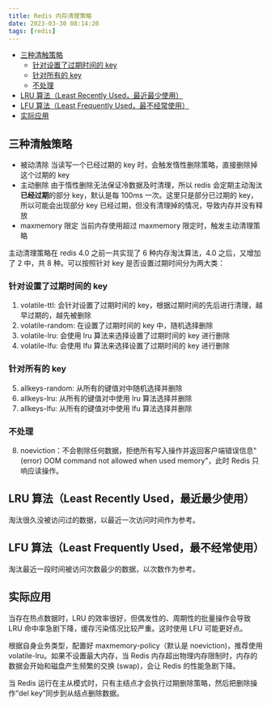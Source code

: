 ```yaml
---
title: Redis 内存清理策略
date: 2023-03-30 08:14:20
tags: [redis]
---
```

- [三种清触策略](#三种清触策略)
  - [针对设置了过期时间的 key](#针对设置了过期时间的-key)
  - [针对所有的 key](#针对所有的-key)
  - [不处理](#不处理)
- [LRU 算法（Least Recently Used，最近最少使用）](#lru-算法leastrecentlyused最近最少使用)
- [LFU 算法（Least Frequently Used，最不经常使用）](#lfu-算法leastfrequentlyused最不经常使用)
- [实际应用](#实际应用)


## 三种清触策略

- 被动清除
  当读写一个已经过期的 key 时，会触发惰性删除策略，直接删除掉这个过期的 key
- 主动删除
  由于惰性删除无法保证冷数据及时清理，所以 redis 会定期主动淘汰**已经过期**的部分 key，默认是每 100ms 一次。这里只是部分已过期的 key，所以可能会出现部分 key 已经过期，但没有清理掉的情况，导致内存并没有释放
- maxmemory 限定
  当前内存使用超过 maxmemory 限定时，触发主动清理策略
  
主动清理策略在 redis 4.0 之前一共实现了 6 种内存淘汰算法，4.0 之后，又增加了 2 中，共 8 种。可以按照针对 key 是否设置过期时间分为两大类：
### 针对设置了过期时间的 key

1. volatile-ttl: 会针对设置了过期时间的 key，根据过期时间的先后进行清理，越早过期的，越先被删除
2. volatile-random: 在设置了过期时间的 key 中，随机选择删除
3. volatile-lru: 会使用 lru 算法来选择设置了过期时间的 key 进行删除 
4. volatile-lfu: 会使用 lfu 算法来选择设置了过期时间的 key 进行删除 

### 针对所有的 key

5. allkeys-random: 从所有的键值对中随机选择并删除
6. allkeys-lru: 从所有的键值对中使用 lru 算法选择并删除
7. allkeys-lfu: 从所有的键值对中使用 lfu 算法选择并删除

### 不处理

8. noeviction：不会剔除任何数据，拒绝所有写入操作并返回客户端错误信息"(error) OOM command not allowed when used memory"，此时 Redis 只响应读操作。

## LRU 算法（Least Recently Used，最近最少使用）
淘汰很久没被访问过的数据，以最近一次访问时间作为参考。

## LFU 算法（Least Frequently Used，最不经常使用）
淘汰最近一段时间被访问次数最少的数据，以次数作为参考。

## 实际应用

当存在热点数据时，LRU 的效率很好，但偶发性的、周期性的批量操作会导致 LRU 命中率急剧下降，缓存污染情况比较严重。这时使用 LFU 可能更好点。

根据自身业务类型，配置好 maxmemory-policy（默认是 noeviction)，推荐使用 volatile-lru。如果不设置最大内存，当 Redis 内存超出物理内存限制时，内存的数据会开始和磁盘产生频繁的交换 (swap)，会让 Redis 的性能急剧下降。

当 Redis 运行在主从模式时，只有主结点才会执行过期删除策略，然后把删除操作”del key”同步到从结点删除数据。
